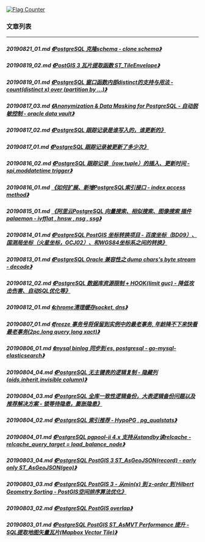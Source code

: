 <a rel="nofollow" href="http://info.flagcounter.com/h9V1"  ><img src="http://s03.flagcounter.com/count/h9V1/bg_FFFFFF/txt_000000/border_CCCCCC/columns_2/maxflags_12/viewers_0/labels_0/pageviews_0/flags_0/"  alt="Flag Counter"  border="0"  ></a>  
  
### 文章列表  
----  
##### 20190821_01.md   [《PostgreSQL 克隆schema - clone schema》](20190821_01.md)  
##### 20190819_02.md   [《PostGIS 3 瓦片提取函数 ST_TileEnvelope》](20190819_02.md)  
##### 20190819_01.md   [《PostgreSQL 窗口函数内部distinct的支持与用法 - count(distinct x) over (partition by ...)》](20190819_01.md)  
##### 20190817_03.md   [《Anonymization & Data Masking for PostgreSQL - 自动脱敏控制 - oracle data vault》](20190817_03.md)  
##### 20190817_02.md   [《PostgreSQL 跟踪记录是谁写入的，谁更新的》](20190817_02.md)  
##### 20190817_01.md   [《PostgreSQL 跟踪记录被更新了多少次》](20190817_01.md)  
##### 20190816_02.md   [《PostgreSQL 跟踪记录（row,tuple）的插入、更新时间 - spi,moddatetime trigger》](20190816_02.md)  
##### 20190816_01.md   [《如何扩展、新增PostgreSQL索引接口 - index access method》](20190816_01.md)  
##### 20190815_01.md   [《阿里云PostgreSQL 向量搜索、相似搜索、图像搜索 插件 palaemon - ivfflat , hnsw , nsg , ssg》](20190815_01.md)  
##### 20190814_01.md   [《PostgreSQL PostGIS 坐标转换项目 - 百度坐标（BD09）、国测局坐标（火星坐标，GCJ02）、和WGS84坐标系之间的转换》](20190814_01.md)  
##### 20190813_01.md   [《PostgreSQL Oracle 兼容性之 dump chars's byte stream - decode》](20190813_01.md)  
##### 20190812_02.md   [《PostgreSQL 数据库资源限制 + HOOK(limit guc) - 降低攻击伤害、自动SQL优化等》](20190812_02.md)  
##### 20190812_01.md   [《chrome清理缓存socket, dns》](20190812_01.md)  
##### 20190807_01.md   [《freeze 事务号将保留到实例中的最老事务, 年龄降不下来快看最老事务(2pc,long query,long xact)》](20190807_01.md)  
##### 20190806_01.md   [《mysql binlog 同步到 es, postgresql - go-mysql-elasticsearch》](20190806_01.md)  
##### 20190804_04.md   [《PostgreSQL 无主键表的逻辑复制 - 隐藏列(oids,inherit,invisible column)》](20190804_04.md)  
##### 20190804_03.md   [《PostgreSQL 全库一致性逻辑备份，大表逻辑备份问题以及推荐解决方案 - 锁等待隐患，膨胀隐患》](20190804_03.md)  
##### 20190804_02.md   [《PostgreSQL 索引推荐 - HypoPG , pg_qualstats》](20190804_02.md)  
##### 20190804_01.md   [《PostgreSQL pgpool-ii 4.x 支持从standby读relcache - relcache_query_target = load_balance_node》](20190804_01.md)  
##### 20190803_04.md   [《PostgreSQL PostGIS 3 ST_AsGeoJSON(record) - early only ST_AsGeoJSON(geo)》](20190803_04.md)  
##### 20190803_03.md   [《PostgreSQL PostGIS 3 - 从min(x) 到 z-order 到 Hilbert Geometry Sorting - PostGIS空间排序算法优化》](20190803_03.md)  
##### 20190803_02.md   [《PostgreSQL PostGIS overlap》](20190803_02.md)  
##### 20190803_01.md   [《PostgreSQL PostGIS ST_AsMVT Performance 提升 - SQL提取地图矢量瓦片(Mapbox Vector Tile)》](20190803_01.md)  
